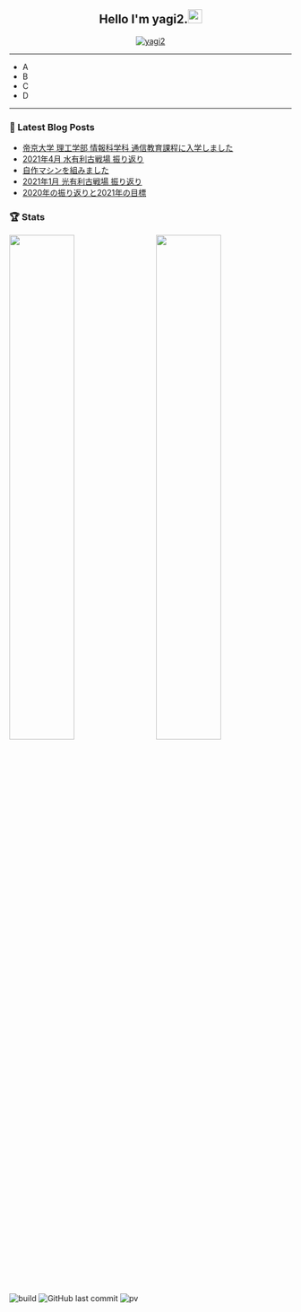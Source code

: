 <h2 align="center">Hello I'm yagi2.<a href="https://www.gautamkrishnar.com/"><img src="https://media.giphy.com/media/hvRJCLFzcasrR4ia7z/giphy.gif" width="25px"></a></h2>
<p align="center">
  <a href="https://twitter.com/yaginier">
    <img src="https://img.shields.io/twitter/follow/yagi2?style=social" alt="yagi2" />
  </a>
</p>

-----

- A
- B
- C
- D

-----

### 📝 Latest Blog Posts
<!-- BLOG-POST-LIST:START -->
- [帝京大学 理工学部 情報科学科 通信教育課程に入学しました](https://blog.yagi2.dev/2021/04/21/student-2021-04/?utm_source=rss&utm_medium=rss&utm_campaign=student-2021-04)
- [2021年4月 水有利古戦場 振り返り](https://blog.yagi2.dev/2021/04/17/grbr-gw-202104/?utm_source=rss&utm_medium=rss&utm_campaign=grbr-gw-202104)
- [自作マシンを組みました](https://blog.yagi2.dev/2021/03/07/2021-build-own-computer/?utm_source=rss&utm_medium=rss&utm_campaign=2021-build-own-computer)
- [2021年1月 光有利古戦場 振り返り](https://blog.yagi2.dev/2021/01/23/grbr-gw-202101/?utm_source=rss&utm_medium=rss&utm_campaign=grbr-gw-202101)
- [2020年の振り返りと2021年の目標](https://blog.yagi2.dev/2020/12/31/looking-back-2020/?utm_source=rss&utm_medium=rss&utm_campaign=looking-back-2020)
<!-- BLOG-POST-LIST:END -->
  
### 🏆 Stats
<img src="https://github-readme-stats.vercel.app/api?username=yagi2&show_icons=true&hide_border=true&theme=tokyonight" width="48%" align="right" >
<img src="https://github-readme-streak-stats.herokuapp.com/?user=yagi2&theme=tokyonight" width="48%" >

![build](https://github.com/yagi2/yagi2/workflows/build/badge.svg)
![GitHub last commit](https://img.shields.io/github/last-commit/yagi2/yagi2)
![pv](https://pageview.vercel.app/?github_user=yagi2)
